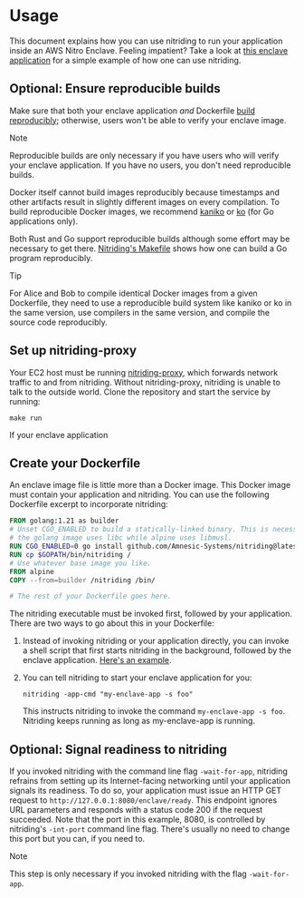 # Usage

This document explains how you can use nitriding to run your application inside an AWS Nitro Enclave.
Feeling impatient?
Take a look at [this enclave application](/example) for a simple example of how one can use nitriding.

## Optional: Ensure reproducible builds

Make sure that both your enclave application *and* Dockerfile
[build reproducibly](https://reproducible-builds.org);
otherwise,
users won't be able to verify your enclave image.

> [!NOTE]
> Reproducible builds are only necessary if you have users who will verify your enclave application.
> If you have no users, you don't need reproducible builds.

Docker itself cannot build images reproducibly because timestamps
and other artifacts result in slightly different images on every compilation.
To build reproducible Docker images, we recommend
[kaniko](https://github.com/GoogleContainerTools/kaniko)
or
[ko](https://github.com/ko-build/ko) (for Go applications only).

Both Rust and Go support reproducible builds although some effort may be necessary to get there.
[Nitriding's Makefile](../Makefile)
shows how one can build a Go program reproducibly.

> [!TIP]
> For Alice and Bob to compile identical Docker images from a given Dockerfile,
> they need to use a reproducible build system like kaniko or ko in the same version,
> use compilers in the same version,
> and compile the source code reproducibly.

## Set up nitriding-proxy

Your EC2 host must be running
[nitriding-proxy](https://github.com/Amnesic-Systems/nitriding-proxy),
which forwards network traffic to and from nitriding.
Without nitriding-proxy, nitriding is unable to talk to the outside world.
Clone the repository and start the service by running:

```
make run
```

If your enclave application

## Create your Dockerfile

An enclave image file is little more than a Docker image.
This Docker image must contain your application and nitriding.
You can use the following Dockerfile excerpt to incorporate nitriding:

```dockerfile
FROM golang:1.21 as builder
# Unset CGO_ENABLED to build a statically-linked binary. This is necessary because
# the golang image uses libc while alpine uses libmusl.
RUN CGO_ENABLED=0 go install github.com/Amnesic-Systems/nitriding@latest
RUN cp $GOPATH/bin/nitriding /
# Use whatever base image you like.
FROM alpine
COPY --from=builder /nitriding /bin/

# The rest of your Dockerfile goes here.
```

The nitriding executable must be invoked first,
followed by your application.
There are two ways to go about this in your Dockerfile:

1. Instead of invoking nitriding or your application directly,
   you can invoke a shell script that first starts nitriding in the
   background, followed by the enclave application.
   [Here's an example](https://github.com/Amnesic-Systems/example-enclave-applications/blob/baceb32edb053581a4619be94c79028409ee3c20/iperf3-enclave/start.sh).

3. You can tell nitriding to start your enclave application for you:
   
   ```
   nitriding -app-cmd "my-enclave-app -s foo"
   ```

   This instructs nitriding to invoke the command `my-enclave-app -s foo`.
   Nitriding keeps running as long as my-enclave-app is running.

## Optional: Signal readiness to nitriding

If you invoked nitriding with the command line flag `-wait-for-app`,
nitriding refrains from setting up its Internet-facing networking
until your application signals its readiness.
To do so,
your application must issue an HTTP GET request to `http://127.0.0.1:8080/enclave/ready`.
This endpoint ignores URL parameters and responds with a status code 200 if the request succeeded.
Note that the port in this example,
8080,
is controlled by nitriding's `-int-port` command line flag.
There's usually no need to change this port but you can,
if you need to.

> [!NOTE]
> This step is only necessary if you invoked nitriding with the flag `-wait-for-app`.
